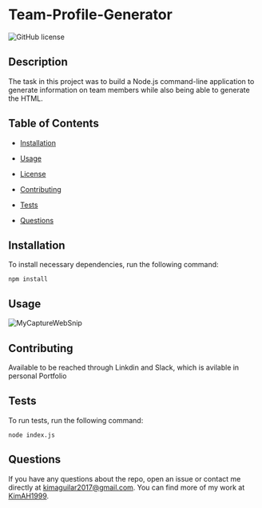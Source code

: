 # Team-Profile-Generator
![GitHub license](https://img.shields.io/badge/license-MIT-blue.svg)

## Description

The task in this project was to build a Node.js command-line application to generate information on team members while also being able to generate the HTML.

## Table of Contents 

* [Installation](#installation)

* [Usage](#usage)

* [License](#license)

* [Contributing](#contributing)

* [Tests](#tests)

* [Questions](#questions)

## Installation

To install necessary dependencies, run the following command:

```
npm install
```

## Usage

![MyCaptureWebSnip](https://user-images.githubusercontent.com/87666809/146100949-21422cd8-7e30-4699-bfed-5b90509d4791.PNG)


## Contributing

Available to be reached through Linkdin and Slack, which is avilable in personal Portfolio

## Tests

To run tests, run the following command:

```
node index.js
```

## Questions

If you have any questions about the repo, open an issue or contact me directly at kimaguilar2017@gmail.com. You can find more of my work at [KimAH1999](https://github.com/KimAH1999/).

